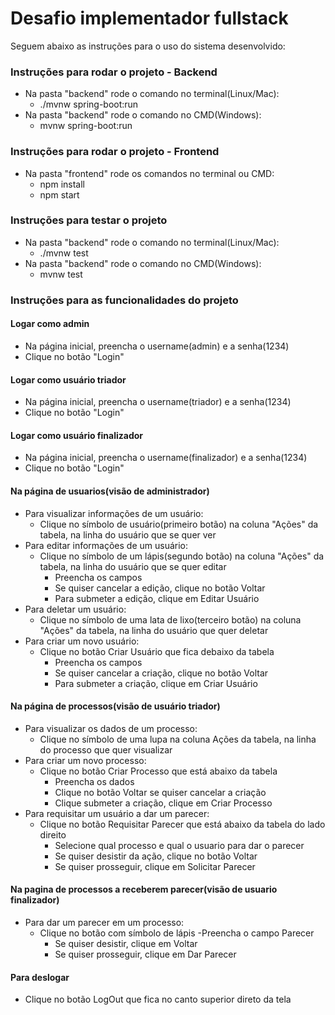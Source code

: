 # Desafio implementador fullstack

Seguem abaixo as instruções para o uso do sistema desenvolvido:

### Instruções para rodar o projeto - Backend
- Na pasta "backend" rode o comando no terminal(Linux/Mac):
	- ./mvnw spring-boot:run
- Na pasta "backend" rode o comando no CMD(Windows):
	- mvnw spring-boot:run

### Instruções para rodar o projeto - Frontend
- Na pasta "frontend" rode os comandos no terminal ou CMD:
	- npm install
	- npm start

### Instruções para testar o projeto
- Na pasta "backend" rode o comando no terminal(Linux/Mac):
	- ./mvnw test
- Na pasta "backend" rode o comando no CMD(Windows):
	- mvnw test

### Instruções para as funcionalidades do projeto
#### Logar como admin
- Na página inicial, preencha o username(admin) e a senha(1234)
- Clique no botão "Login"

#### Logar como usuário triador
- Na página inicial, preencha o username(triador) e a senha(1234)
- Clique no botão "Login"

#### Logar como usuário finalizador
- Na página inicial, preencha o username(finalizador) e a senha(1234)
- Clique no botão "Login"

#### Na página de usuarios(visão de administrador)
- Para visualizar informações de um usuário:
	- Clique no símbolo de usuário(primeiro botão) na coluna "Ações" da tabela, na linha do usuário que se quer ver
- Para editar informações de um usuário:
	- Clique no símbolo de um lápis(segundo botão) na coluna "Ações" da tabela, na linha do usuário que se quer editar
		- Preencha os campos
		- Se quiser cancelar a edição, clique no botão Voltar
		- Para submeter a edição, clique em Editar Usuário
- Para deletar um usuário:
	- Clique no símbolo de uma lata de lixo(terceiro botão) na coluna "Ações" da tabela, na linha do usuário que quer deletar
- Para criar um novo usuário:
	- Clique no botão Criar Usuário que fica debaixo da tabela
		- Preencha os campos
		- Se quiser cancelar a criação, clique no botão Voltar
		- Para submeter a criação, clique em Criar Usuário

#### Na página de processos(visão de usuário triador)
- Para visualizar os dados de um processo:
	- Clique no símbolo de uma lupa na coluna Ações da tabela, na linha do processo que quer visualizar
- Para criar um novo processo:
	- Clique no botão Criar Processo que está abaixo da tabela
		- Preencha os dados
		- Clique no botão Voltar se quiser cancelar a criação
		- Clique submeter a criação, clique em Criar Processo
- Para requisitar um usuário a dar um parecer:
	- Clique no botão Requisitar Parecer que está abaixo da tabela do lado direito
		- Selecione qual processo e qual o usuario para dar o parecer
		- Se quiser desistir da ação, clique no botão Voltar
		- Se quiser prosseguir, clique em Solicitar Parecer

#### Na pagina de processos a receberem parecer(visão de usuario finalizador)
- Para dar um parecer em um processo:
	- Clique no botão com símbolo de lápis
		-Preencha o campo Parecer
		- Se quiser desistir, clique em Voltar
		- Se quiser prosseguir, clique em Dar Parecer

#### Para deslogar
- Clique no botão LogOut que fica no canto superior direto da tela